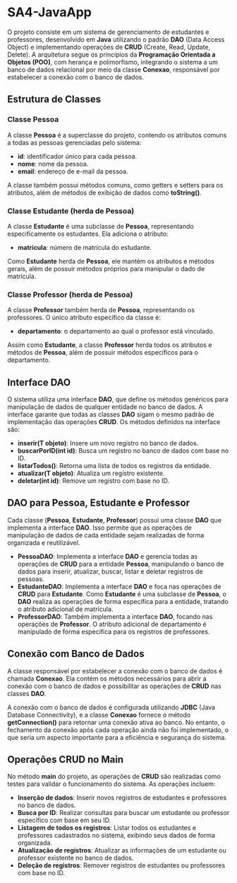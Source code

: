 # SA4-JavaApp

O projeto consiste em um sistema de gerenciamento de estudantes e professores, desenvolvido em **Java** utilizando o padrão **DAO** (Data Access Object) e implementando operações de **CRUD** (Create, Read, Update, Delete). A arquitetura segue os princípios da **Programação Orientada a Objetos (POO)**, com herança e polimorfismo, integrando o sistema a um banco de dados relacional por meio da classe **Conexao**, responsável por estabelecer a conexão com o banco de dados.

## Estrutura de Classes

### Classe Pessoa
A classe **Pessoa** é a superclasse do projeto, contendo os atributos comuns a todas as pessoas gerenciadas pelo sistema:

- **id**: identificador único para cada pessoa.
- **nome**: nome da pessoa.
- **email**: endereço de e-mail da pessoa.

A classe também possui métodos comuns, como getters e setters para os atributos, além de métodos de exibição de dados como **toString()**.

### Classe Estudante (herda de Pessoa)
A classe **Estudante** é uma subclasse de **Pessoa**, representando especificamente os estudantes. Ela adiciona o atributo:

- **matricula**: número de matrícula do estudante.

Como **Estudante** herda de **Pessoa**, ele mantém os atributos e métodos gerais, além de possuir métodos próprios para manipular o dado de matrícula.

### Classe Professor (herda de Pessoa)
A classe **Professor** também herda de **Pessoa**, representando os professores. O único atributo específico da classe é:

- **departamento**: o departamento ao qual o professor está vinculado.

Assim como **Estudante**, a classe **Professor** herda todos os atributos e métodos de **Pessoa**, além de possuir métodos específicos para o departamento.

## Interface DAO
O sistema utiliza uma interface **DAO<T>**, que define os métodos genéricos para manipulação de dados de qualquer entidade no banco de dados. A interface garante que todas as classes **DAO** sigam o mesmo padrão de implementação das operações **CRUD**. Os métodos definidos na interface são:

- **inserir(T objeto)**: Insere um novo registro no banco de dados.
- **buscarPorID(int id)**: Busca um registro no banco de dados com base no ID.
- **listarTodos()**: Retorna uma lista de todos os registros da entidade.
- **atualizar(T objeto)**: Atualiza um registro existente.
- **deletar(int id)**: Remove um registro com base no ID.

## DAO para Pessoa, Estudante e Professor
Cada classe (**Pessoa**, **Estudante**, **Professor**) possui uma classe **DAO** que implementa a interface **DAO**. Isso permite que as operações de manipulação de dados de cada entidade sejam realizadas de forma organizada e reutilizável.

- **PessoaDAO**: Implementa a interface **DAO** e gerencia todas as operações de **CRUD** para a entidade **Pessoa**, manipulando o banco de dados para inserir, atualizar, buscar, listar e deletar registros de pessoas.
- **EstudanteDAO**: Implementa a interface **DAO** e foca nas operações de **CRUD** para **Estudante**. Como **Estudante** é uma subclasse de **Pessoa**, o **DAO** realiza as operações de forma específica para a entidade, tratando o atributo adicional de matrícula.
- **ProfessorDAO**: Também implementa a interface **DAO**, focando nas operações de **Professor**. O atributo adicional de departamento é manipulado de forma específica para os registros de professores.

## Conexão com Banco de Dados
A classe responsável por estabelecer a conexão com o banco de dados é chamada **Conexao**. Ela contém os métodos necessários para abrir a conexão com o banco de dados e possibilitar as operações de **CRUD** nas classes **DAO**.

A conexão com o banco de dados é configurada utilizando **JDBC** (Java Database Connectivity), e a classe **Conexao** fornece o método **getConnection()** para retornar uma conexão ativa ao banco. No entanto, o fechamento da conexão após cada operação ainda não foi implementado, o que seria um aspecto importante para a eficiência e segurança do sistema.

## Operações CRUD no Main
No método **main** do projeto, as operações de **CRUD** são realizadas como testes para validar o funcionamento do sistema. As operações incluem:

- **Inserção de dados**: Inserir novos registros de estudantes e professores no banco de dados.
- **Busca por ID**: Realizar consultas para buscar um estudante ou professor específico com base em seu ID.
- **Listagem de todos os registros**: Listar todos os estudantes e professores cadastrados no sistema, exibindo seus dados de forma organizada.
- **Atualização de registros**: Atualizar as informações de um estudante ou professor existente no banco de dados.
- **Deleção de registros**: Remover registros de estudantes ou professores com base no ID.
